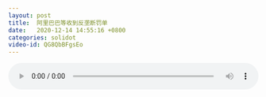 ```yaml
---
layout: post
title:  阿里巴巴等收到反垄断罚单
date:   2020-12-14 14:55:16 +0800
categories: solidot
video-id: QG8QbBFgsEo
---
```


<audio src="/assets/4b869012bd4e959669584c32840fc57d.mp3" style="width: 100%;" controls></audio>

